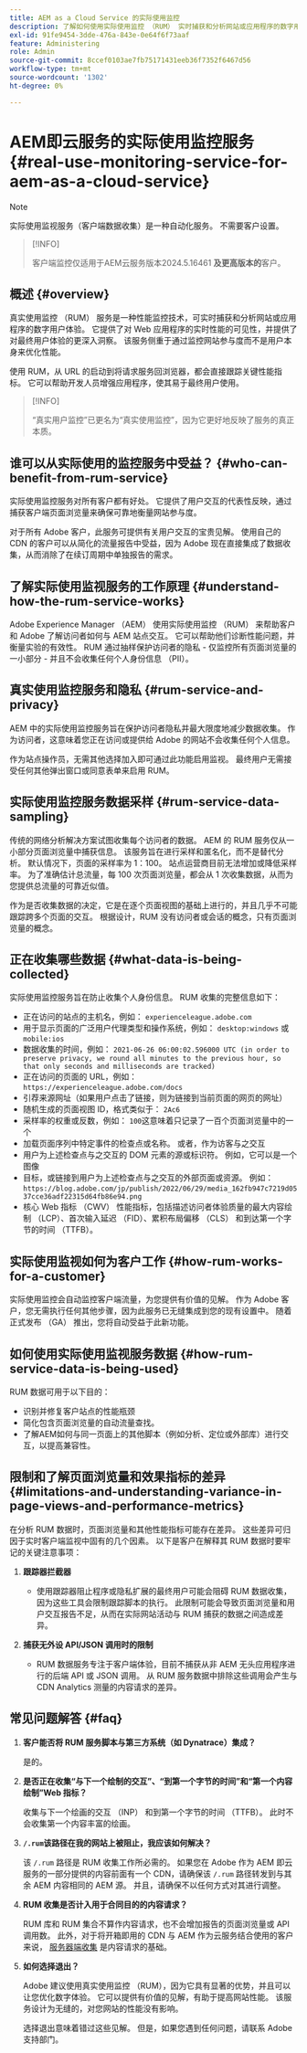 ```yaml
---
title: AEM as a Cloud Service 的实际使用监控
description: 了解如何使用实际使用监控 （RUM） 实时捕获和分析网站或应用程序的数字用户体验。
exl-id: 91fe9454-3dde-476a-843e-0e64f6f73aaf
feature: Administering
role: Admin
source-git-commit: 8ccef0103ae7fb75171431eeb36f7352f6467d56
workflow-type: tm+mt
source-wordcount: '1302'
ht-degree: 0%

---
```


# AEM即云服务的实际使用监控服务 {#real-use-monitoring-service-for-aem-as-a-cloud-service}

>[!NOTE]
>
>实际使用监视服务（客户端数据收集）是一种自动化服务。 不需要客户设置。

>[!INFO]
>
>客户端监控仅适用于AEM云服务版本2024.5.16461 **及更高版本的**&#x200B;客户。

## 概述 {#overview}

真实使用监控 （RUM） 服务是一种性能监控技术，可实时捕获和分析网站或应用程序的数字用户体验。 它提供了对 Web 应用程序的实时性能的可见性，并提供了对最终用户体验的更深入洞察。 该服务侧重于通过监控网站参与度而不是用户本身来优化性能。

使用 RUM，从 URL 的启动到将请求服务回浏览器，都会直接跟踪关键性能指标。 它可以帮助开发人员增强应用程序，使其易于最终用户使用。

>[!INFO]
>
>“真实用户监控”已更名为“真实使用监控”，因为它更好地反映了服务的真正本质。

## 谁可以从实际使用的监控服务中受益？ {#who-can-benefit-from-rum-service}

实际使用监控服务对所有客户都有好处。 它提供了用户交互的代表性反映，通过捕获客户端页面浏览量来确保可靠地衡量网站参与度。

对于所有 Adobe 客户，此服务可提供有关用户交互的宝贵见解。 使用自己的 CDN 的客户可以从简化的流量报告中受益，因为 Adobe 现在直接集成了数据收集，从而消除了在续订周期中单独报告的需求。

## 了解实际使用监视服务的工作原理 {#understand-how-the-rum-service-works}

Adobe Experience Manager （AEM） 使用实际使用监控 （RUM） 来帮助客户和 Adobe 了解访问者如何与 AEM 站点交互。 它可以帮助他们诊断性能问题，并衡量实验的有效性。 RUM 通过抽样保护访问者的隐私 - 仅监控所有页面浏览量的一小部分 - 并且不会收集任何个人身份信息 （PII）。

## 真实使用监控服务和隐私 {#rum-service-and-privacy}

AEM 中的实际使用监控服务旨在保护访问者隐私并最大限度地减少数据收集。 作为访问者，这意味着您正在访问或提供给 Adobe 的网站不会收集任何个人信息。

作为站点操作员，无需其他选择加入即可通过此功能启用监视。 最终用户无需接受任何其他弹出窗口或同意表单来启用 RUM。

## 实际使用监控服务数据采样 {#rum-service-data-sampling}

传统的网络分析解决方案试图收集每个访问者的数据。 AEM 的 RUM 服务仅从一小部分页面浏览量中捕获信息。 该服务旨在进行采样和匿名化，而不是替代分析。 默认情况下，页面的采样率为 1：100。 站点运营商目前无法增加或降低采样率。 为了准确估计总流量，每 100 次页面浏览量，都会从 1 次收集数据，从而为您提供总流量的可靠近似值。

作为是否收集数据的决定，它是在逐个页面视图的基础上进行的，并且几乎不可能跟踪跨多个页面的交互。 根据设计，RUM 没有访问者或会话的概念，只有页面浏览量的概念。

## 正在收集哪些数据 {#what-data-is-being-collected}

实际使用监控服务旨在防止收集个人身份信息。 RUM 收集的完整信息如下：

* 正在访问的站点的主机名，例如： `experienceleague.adobe.com`
* 用于显示页面的广泛用户代理类型和操作系统，例如： `desktop:windows` 或 `mobile:ios`
* 数据收集的时间，例如： `2021-06-26 06:00:02.596000 UTC (in order to preserve privacy, we round all minutes to the previous hour, so that only seconds and milliseconds are tracked)`
* 正在访问的页面的 URL，例如： `https://experienceleague.adobe.com/docs`
* 引荐来源网址（如果用户点击了链接，则为链接到当前页面的网页的网址）
* 随机生成的页面视图 ID，格式类似于： `2Ac6`
* 采样率的权重或反数，例如： `100`这意味着只记录了一百个页面浏览量中的一个
* 加载页面序列中特定事件的检查点或名称。 或者，作为访客与之交互
* 用户为上述检查点与之交互的 DOM 元素的源或标识符。 例如，它可以是一个图像
* 目标，或链接到用户为上述检查点与之交互的外部页面或资源。 例如：`https://blog.adobe.com/jp/publish/2022/06/29/media_162fb947c7219d0537cce36adf22315d64fb86e94.png`
* 核心 Web 指标 （CWV） 性能指标，包括描述访问者体验质量的最大内容绘制 （LCP）、首次输入延迟 （FID）、累积布局偏移 （CLS） 和到达第一个字节的时间 （TTFB）。

## 实际使用监视如何为客户工作 {#how-rum-works-for-a-customer}

实际使用监控会自动监控客户端流量，为您提供有价值的见解。 作为 Adobe 客户，您无需执行任何其他步骤，因为此服务已无缝集成到您的现有设置中。 随着正式发布 （GA） 推出，您将自动受益于此新功能。

<!-- Alexandru: hiding temporarily, until we figure out where this needs to be linked to 

If you wish to leverage more insights with this new feature to optimize your digital experiences effortlessly, please see here (link to Row 99). -->

## 如何使用实际使用监视服务数据 {#how-rum-service-data-is-being-used}

RUM 数据可用于以下目的：

* 识别并修复客户站点的性能瓶颈
* 简化包含页面浏览量的自动流量查找。
* 了解AEM如何与同一页面上的其他脚本（例如分析、定位或外部库）进行交互，以提高兼容性。

## 限制和了解页面浏览量和效果指标的差异 {#limitations-and-understanding-variance-in-page-views-and-performance-metrics}

在分析 RUM 数据时，页面浏览量和其他性能指标可能存在差异。 这些差异可归因于实时客户端监视中固有的几个因素。 以下是客户在解释其 RUM 数据时要牢记的关键注意事项：

1. **跟踪器拦截器**

   * 使用跟踪器阻止程序或隐私扩展的最终用户可能会阻碍 RUM 数据收集，因为这些工具会限制跟踪脚本的执行。 此限制可能会导致页面浏览量和用户交互报告不足，从而在实际网站活动与 RUM 捕获的数据之间造成差异。

1. **捕获无外设 API/JSON 调用时的限制**

   * RUM 数据服务专注于客户端体验，目前不捕获从非 AEM 无头应用程序进行的后端 API 或 JSON 调用。 从 RUM 服务数据中排除这些调用会产生与 CDN Analytics 测量的内容请求的差异。

## 常见问题解答 {#faq}


1. **客户能否将 RUM 服务脚本与第三方系统（如 Dynatrace）集成？**

   是的。

1. **是否正在收集“与下一个绘制的交互”、“到第一个字节的时间”和“第一个内容绘制”Web 指标？**

   收集与下一个绘画的交互 （INP） 和到第一个字节的时间 （TTFB）。  此时不会收集第一个内容丰富的绘画。

1. **`/.rum`该路径在我的网站上被阻止，我应该如何解决？**

   该 `/.rum` 路径是 RUM 收集工作所必需的。 如果您在 Adobe 作为 AEM 即云服务的一部分提供的内容前面有一个 CDN，请确保该 `/.rum` 路径转发到与其余 AEM 内容相同的 AEM 源。 并且，请确保不以任何方式对其进行调整。

1. **RUM 收集是否计入用于合同目的的内容请求？**

   RUM 库和 RUM 集合不算作内容请求，也不会增加报告的页面浏览量或 API 调用数。 此外，对于将开箱即用的 CDN 与 AEM 作为云服务结合使用的客户来说， [服务器端收集](#serverside-collection) 是内容请求的基础。

1. **如何选择退出？**

   Adobe 建议使用真实使用监控 （RUM），因为它具有显著的优势，并且可以让您优化数字体验。 它可以提供有价值的见解，有助于提高网站性能。 该服务设计为无缝的，对您网站的性能没有影响。

   选择退出意味着错过这些见解。 但是，如果您遇到任何问题，请联系 Adobe 支持部门。
